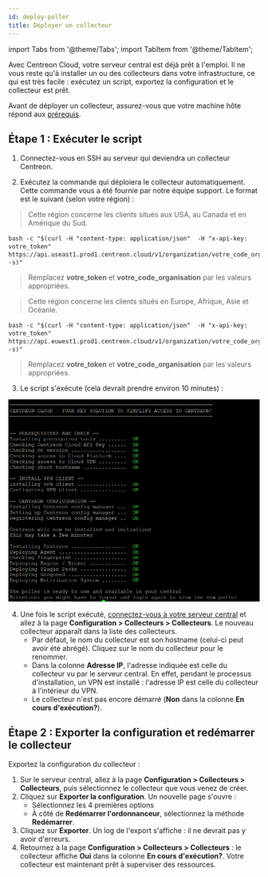 ```yaml
---
id: deploy-poller
title: Déployer un collecteur
---
```


import Tabs from '@theme/Tabs';
import TabItem from '@theme/TabItem';

Avec Centreon Cloud, votre serveur central est déjà prêt à l'emploi. Il ne vous reste qu'à installer un ou des collecteurs dans votre infrastructure, ce qui est très facile : exécutez un script, exportez la configuration et le collecteur est prêt.

Avant de déployer un collecteur, assurez-vous que votre machine hôte répond aux [prérequis](prerequisites.md).

## Étape 1 : Exécuter le script

1. Connectez-vous en SSH au serveur qui deviendra un collecteur Centreon.

2. Exécutez la commande qui déploiera le collecteur automatiquement. Cette commande vous a été fournie par notre équipe support. Le format est le suivant (selon votre région) :

<Tabs groupId="sync">
<TabItem value="US East Region" label="US East Region">

> Cette région concerne les clients situés aux USA, au Canada et en Amérique du Sud.

```shell
bash -c "$(curl -H "content-type: application/json"  -H "x-api-key: votre_token"  https://api.useast1.prod1.centreon.cloud/v1/organization/votre_code_organisation/site/centreon/poller -s)"
```

> Remplacez **votre_token** et **votre_code_organisation** par les valeurs appropriées.

</TabItem>
<TabItem value="Europe West Region" label="Europe West Region">

> Cette région concerne les clients situés en Europe, Afrique, Asie et Océanie.

```shell
bash -c "$(curl -H "content-type: application/json"  -H "x-api-key: votre_token"  https://api.euwest1.prod1.centreon.cloud/v1/organization/votre_code_organisation/site/centreon/poller -s)"
```

> Remplacez **votre_token** et **votre_code_organisation** par les valeurs appropriées.

</TabItem>
</Tabs>

3. Le script s'exécute (cela devrait prendre environ 10 minutes) :

  ![image](../assets/installation/script2.png)

4. Une fois le script exécuté, [connectez-vous à votre serveur central](../getting-started/interface.md#accéder-à-linterface-du-serveur-central) et allez à la page **Configuration > Collecteurs > Collecteurs**. Le nouveau collecteur apparaît dans la liste des collecteurs.
   * Par défaut, le nom du collecteur est son hostname (celui-ci peut avoir été abrégé). Cliquez sur le nom du collecteur pour le renommer.
   * Dans la colonne **Adresse IP**, l'adresse indiquée est celle du collecteur vu par le serveur central. En effet, pendant le processus d'installation, un VPN est installé : l'adresse IP est celle du collecteur à l'intérieur du VPN.
   * Le collecteur n'est pas encore démarré (**Non** dans la colonne **En cours d'exécution?**).

## Étape 2 : Exporter la configuration et redémarrer le collecteur

Exportez la configuration du collecteur :

1. Sur le serveur central, allez à la page **Configuration > Collecteurs > Collecteurs**, puis sélectionnez le collecteur que vous venez de créer.
2. Cliquez sur **Exporter la configuration**. Un nouvelle page s'ouvre :
   * Sélectionnez les 4 premières options
   * À côté de **Redémarrer l'ordonnanceur**, sélectionnez la méthode **Redémarrer**.
3. Cliquez sur **Exporter**. Un log de l'export s'affiche : il ne devrait pas y avoir d'erreurs.
4. Retournez à la page **Configuration > Collecteurs > Collecteurs** : le collecteur affiche **Oui** dans la colonne **En cours d'exécution?**. Votre collecteur est maintenant prêt à superviser des ressources.
